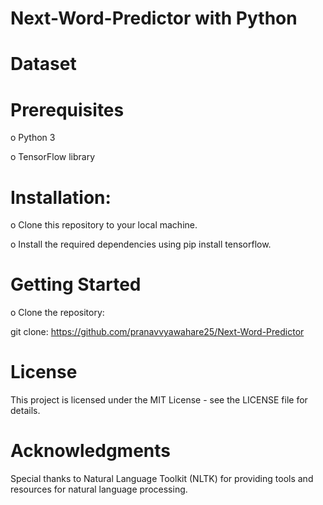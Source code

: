 # Next-Word-Predictor with Python

# Dataset
# Prerequisites
o Python 3

o TensorFlow library

# Installation:
o Clone this repository to your local machine.

o Install the required dependencies using pip install tensorflow.
# Getting Started

o Clone the repository:

git clone: 
https://github.com/pranavvyawahare25/Next-Word-Predictor

# License
This project is licensed under the MIT License - see the LICENSE file for details.

# Acknowledgments
Special thanks to Natural Language Toolkit (NLTK) for providing tools and resources for natural language processing.
